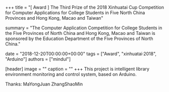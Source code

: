 +++
title = "[ Award ] The Third Prize of the 2018 Xinhuatai Cup Competition for Computer Applications for College Students in Five North China Provinces and Hong Kong, Macao and Taiwan"

summary = "The Computer Application Competition for College Students in the Five Provinces of North China and Hong Kong, Macao and Taiwan is sponsored by the Education Department of the Five Provinces of North China."

date = "2018-12-20T00:00:00+00:00"
tags = ["Award", "xinhuatai·2018", "Arduino"]
authors = ["mindul"]

[header]
image = ""
caption = ""
+++
This project is  intelligent library environment monitoring and control system, based on Arduino.

Thanks: MaYongJuan  ZhangShaoMin